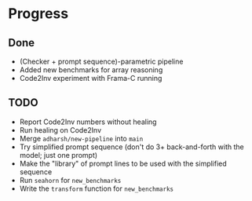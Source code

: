# Progress

## Done

- (Checker + prompt sequence)-parametric pipeline
- Added new benchmarks for array reasoning
- Code2Inv experiment with Frama-C running

## TODO

- Report Code2Inv numbers without healing
- Run healing on Code2Inv
- Merge `adharsh/new-pipeline` into `main`
- Try simplified prompt sequence (don't do 3+ back-and-forth with the model; just one prompt)
- Make the "library" of prompt lines to be used with the simplified sequence
- Run `seahorn` for `new_benchmarks`
- Write the `transform` function for `new_benchmarks`
